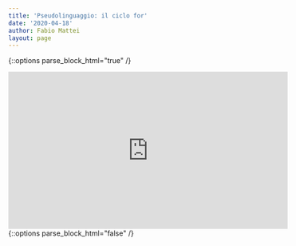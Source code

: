 ```yaml
---
title: 'Pseudolinguaggio: il ciclo for'
date: '2020-04-18'
author: Fabio Mattei
layout: page
---
```



{::options parse_block_html="true" /}
<iframe width="560" height="315" src="https://www.youtube.com/embed/j0GejU_FFHQ?si=g03JbynX884JhjaE" title="YouTube video player" frameborder="0" allow="accelerometer; autoplay; clipboard-write; encrypted-media; gyroscope; picture-in-picture; web-share" referrerpolicy="strict-origin-when-cross-origin" allowfullscreen></iframe>
{::options parse_block_html="false" /}
